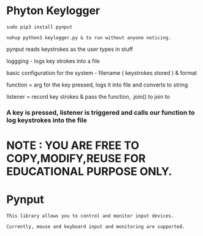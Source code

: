 # Phyton Keylogger

    sudo pip3 install pynput

    nohup python3 keylogger.py & to run without anyone noticing.

pynput reads keystrokes as the user types in stuff

loggging - logs key strokes into a file 

basic configuration for the system - filename ( keystrokes stored ) & format 

function = arg for the key pressed, logs it into file and converts to string

listener = record key strokes & pass the function, .join() to join to 

### A key is pressed, listener is triggered and calls our function to log keystrokes into the file ###


# NOTE : YOU ARE FREE TO COPY,MODIFY,REUSE FOR EDUCATIONAL PURPOSE ONLY.

# Pynput 

    This library allows you to control and monitor input devices.

    Currently, mouse and keyboard input and monitoring are supported.

